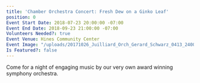 ```yaml
---
title: 'Chamber Orchestra Concert: Fresh Dew on a Ginko Leaf'
position: 0
Event Start Date: 2018-07-23 20:00:00 -07:00
Event End Date: 2018-09-23 21:00:00 -07:00
Volunteers Needed?: true
Event Venue: Hines Community Center
Event Image: "/uploads/20171026_Juilliard_Orch_Gerard_Schwarz_0413_2400x1350.jpg"
Is Featured?: false
---
```


Come for a night of engaging music by our very own award winning symphony orchestra.
